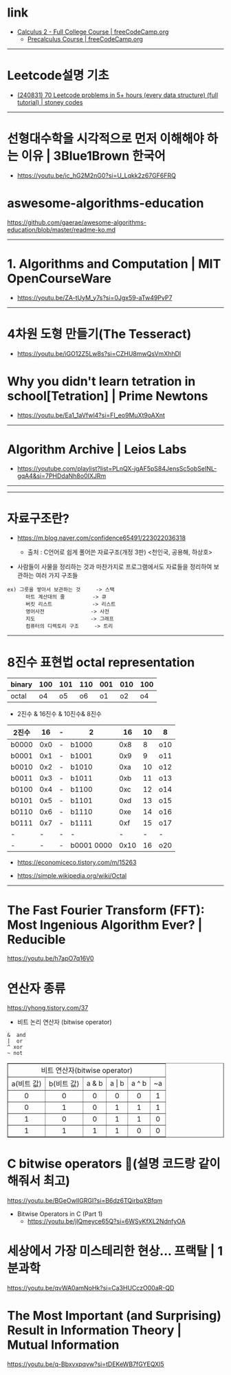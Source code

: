# link

- [Calculus 2 - Full College Course | freeCodeCamp.org](https://youtu.be/7gigNsz4Oe8?si=nkJSca_STj92pfOy)
  - [Precalculus Course | freeCodeCamp.org](https://youtu.be/eI4an8aSsgw?si=KYTt0ytYOvDa23Xi)

<hr />

# Leetcode설명 기초

- [(240831) 70 Leetcode problems in 5+ hours (every data structure) (full tutorial) | stoney codes](https://youtu.be/lvO88XxNAzs?si=q70CbbT29GbdpRXh)

<hr />

# 선형대수학을 시각적으로 먼저 이해해야 하는 이유 | 3Blue1Brown 한국어

- https://youtu.be/ic_hG2M2nG0?si=U_Lqkk2z67GF6FRQ

# aswesome-algorithms-education
https://github.com/gaerae/awesome-algorithms-education/blob/master/readme-ko.md


<hr>

# 1. Algorithms and Computation | MIT OpenCourseWare
- https://youtu.be/ZA-tUyM_y7s?si=0Jgx59-aTw49PvP7

<hr>

# 4차원 도형 만들기(The Tesseract)
- https://youtu.be/iGO12Z5Lw8s?si=CZHU8mwQsVmXhhDI

# Why you didn't learn tetration in school[Tetration] | Prime Newtons

- https://youtu.be/Ea1_1aVfwl4?si=FI_eo9MuXt9oAXnt

<hr>

# Algorithm Archive | Leios Labs
- https://youtube.com/playlist?list=PLnQX-jgAF5pS84JensSc5obSeINL-gqA4&si=7PHDdaNh8o0IXJRm

<hr>


<hr>

# 자료구조란?
- https://m.blog.naver.com/confidence65491/223022036318
  - 출처 : C언어로 쉽게 풀어쓴 자료구조(개정 3판) <천인국, 공용해, 하상호>

- 사람들이 사물을 정리하는 것과 마찬가지로 프로그램에서도 자료들을 정리하여 보관하는 여러 가지 구조들
​
```
ex) 그릇을 쌓아서 보관하는 것     -> 스택
      마트 계산대의 줄         -> 큐
      버킷 리스트             -> 리스트
      영어사전               -> 사전
      지도                  -> 그래프
      컴퓨터의 디렉토리 구조     -> 트리
```

<hr>

# 8진수 표현법 octal representation

|binary|100|101|110|001|010|100|
|-|-|-|-|-|-|-|
|octal|o4|o5|o6|o1|o2|o4|


- 2진수 & 16진수 & 10진수& 8진수

|2진수|16|-|2|16|10|8|
|-|-|-|-|-|-|-|
b0000|0x0|-|b1000|0x8|8|o10|
b0001|0x1|-|b1001|0x9|9|o11|
b0010|0x2|-|b1010|0xa|10|o12|
b0011|0x3|-|b1011|0xb|11|o13|
b0100|0x4|-|b1100|0xc|12|o14|
b0101|0x5|-|b1101|0xd|13|o15|
b0110|0x6|-|b1110|0xe|14|o16|
b0111|0x7|-|b1111|0xf|15|o17|
-|-|-|-|-|-|-|
-|-|-|b0001 0000|0x10|16|o20|


- https://economiceco.tistory.com/m/15263

- https://simple.wikipedia.org/wiki/Octal

<hr>

# The Fast Fourier Transform (FFT): Most Ingenious Algorithm Ever? | Reducible

https://youtu.be/h7apO7q16V0

# 연산자 종류

https://yhong.tistory.com/37

- 비트 논리 연산자 (bitwise operator)

```
&  and
|  or 
^ xor
~ not
```

<table border="1">
    <tr>
    <td colspan="6" align="center">비트 연산자(bitwise operator)</td>
    </tr>
    <tr align="center">
        <td>a(비트 값)</td>
        <td>b(비트 값)</td>
        <td>a & b</td>
        <td>a | b</td>
        <td>a ^ b</td>
        <td>~a</td>
    </tr>
    <tr align="center">
        <td>0</td>
        <td>0</td>
        <td>0</td>
        <td>0</td>
        <td>0</td>
        <td>1</td>
    </tr>
    <tr align="center">
        <td>0</td>
        <td>1</td>
        <td>0</td>
        <td>1</td>
        <td>1</td>
        <td>1</td>
    </tr>
    <tr align="center">
        <td>1</td>
        <td>0</td>
        <td>0</td>
        <td>1</td>
        <td>1</td>
        <td>0</td>
    </tr>
    <tr align="center">
        <td>1</td>
        <td>1</td>
        <td>1</td>
        <td>1</td>
        <td>0</td>
        <td>0</td>
    </tr>
</table>

# C bitwise operators 🔣(설명 코드랑 같이 해줘서 최고)
https://youtu.be/BGeOwlIGRGI?si=B6dz6TQirbqXBfqm

- Bitwise Operators in C (Part 1)
  - https://youtu.be/jlQmeyce65Q?si=6WSyKfXL2NdnfyOA


# 세상에서 가장 미스테리한 현상... 프랙탈 | 1분과학

https://youtu.be/qvWA0amNoHk?si=Ca3HUCczO00aR-QD

# The Most Important (and Surprising) Result in Information Theory | Mutual Information

https://youtu.be/q-Bbxvxpqvw?si=tDEKeWB7fGYEQXI5

